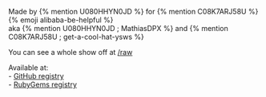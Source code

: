 ---
---

<title>Jekyll-HackClub</title>
<link rel="shortcut icon" type="image/x-icon" href="./assets/favicon.ico">
<link rel="stylesheet" href="./assets/styles.css">

Made by {% mention U080HHYN0JD %} for {% mention C08K7ARJ58U %} {% emoji alibaba-be-helpful %}<br>
aka {% mention U080HHYN0JD ; MathiasDPX %} and {% mention C08K7ARJ58U ; get-a-cool-hat-ysws %}

You can see a whole show off at [/raw](./raw)

Available at:
<br>\- [GitHub registry](https://github.com/MathiasDPX/jekyll-hackclub/pkgs/rubygems/jekyll-hackclub)
<br>\- [RubyGems registry](https://rubygems.org/gems/jekyll-hackclub)